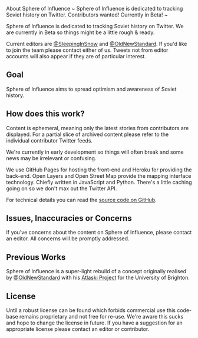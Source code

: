 About Sphere of Influence
~
Sphere of Influence is dedicated to tracking Soviet history on Twitter. 
Contributors wanted! Currently in Beta!
~

Sphere of Influence is dedicated to tracking Soviet history on Twitter. We are currently in Beta so things might be a little rough & ready.

Current editors are [@SleepingInSnow](//twitter.com/SleepingInSnow) and [@OldNewStandard](//twitter.com/OldNewStandard). If you'd like to join the team please contact either of us. Tweets not from editor accounts will also appear if they are of particular interest.

## Goal

Sphere of Influence aims to spread optimism and awareness of Soviet history.

## How does this work?

Content is ephemeral, meaning only the latest stories from contributors are displayed. For  a partial slice of archived content please 
refer to the individual contributor Twitter feeds.

We're currently in early development so things will often break and some news may be irrelevant or confusing.

We use GitHub Pages for hosting the front-end and Heroku for providing the back-end. Open Layers and Open Street Map provide the mapping interface technology. Chiefly written in JavaScript and Python. There's a little caching going on so we don't max out the Twitter API.

For technical details you can read the [source code on GitHub](https://github.com/sphere-of-influence/sphere-of-influence).

## Issues, Inaccuracies or Concerns 
If you've concerns about the content on Sphere of Influence, please contact an editor. All concerns will be promptly addressed.

## Previous Works

Sphere of Influence is a super-light rebuild of a concept originally realised by [@OldNewStandard](//twitter.com/OldNewStandard) with his [Atlaski Project](https://folio.brighton.ac.uk/user/eric-daddio/atlaski-stories-mapped) for the University of Brighton.

## License

Until a robust license can be found which forbids commercial use this code-base remains proprietary and not free for re-use. We're aware this sucks and hope to change the license in future. If you have a suggestion for an appropriate license please contact an editor or contributor.
